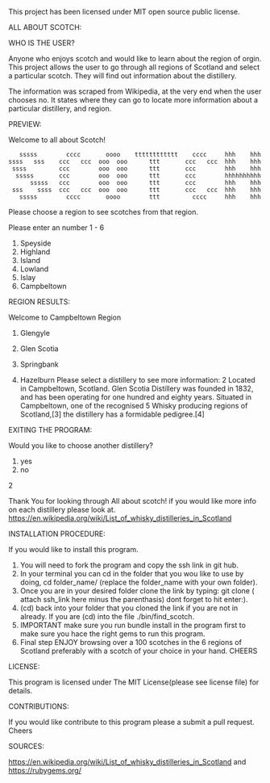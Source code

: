 This project has been licensed under MIT open source public license.

ALL ABOUT SCOTCH:

WHO IS THE USER?

Anyone who enjoys scotch and would like to learn about the region of orgin. This project allows the user to go through all regions of Scotland and select a particular scotch. They will find out information about the distillery.

The information was scraped from Wikipedia, at the very end when the user chooses no. It states where they can go to locate more information about a particular distillery, and region.


PREVIEW:



Welcome to all about Scotch!


       sssss        cccc       oooo    tttttttttttt    cccc     hhh    hhh      
    ssss   sss    ccc   ccc  ooo  ooo      ttt       ccc   ccc  hhh    hhh     
     ssss         ccc        ooo  ooo      ttt       ccc        hhh    hhh    
      sssss       ccc        ooo  ooo      ttt       ccc        hhhhhhhhhh     
          sssss   ccc        ooo  ooo      ttt       ccc        hhh    hhh    
     sss    ssss  ccc   ccc  ooo  ooo      ttt       ccc   ccc  hhh    hhh     
       sssss        cccc       oooo        ttt         cccc     hhh    hhh      

Please choose a region to see scotches from that region.

Please enter an number 1 - 6

1. Speyside
2. Highland
3. Island
4. Lowland
5. Islay
6. Campbeltown

REGION RESULTS:



Welcome to Campbeltown Region

1. Glengyle

2. Glen Scotia

3. Springbank

4. Hazelburn
Please select a distillery to see more information:
2
Located in Campbeltown, Scotland.
Glen Scotia Distillery was founded in 1832, and has been operating for  one hundred and eighty years. Situated in Campbeltown, one of the recognised 5 Whisky producing regions of Scotland,[3] the distillery has a formidable pedigree.[4]



EXITING THE PROGRAM:


Would you like to choose another distillery?

1. yes
2. no

2

Thank You for looking through All about scotch!
if you would like more info on each distillery please look at.
https://en.wikipedia.org/wiki/List_of_whisky_distilleries_in_Scotland



INSTALLATION PROCEDURE:

If you would like to install this program.
1. You will need to fork the program and copy the ssh link in git hub.
2. In your terminal you can cd in the folder that you wou like to use by doing, cd folder_name/ (replace the folder_name with your own folder).
3. Once you are in your desired folder clone the link by typing: git clone ( attach ssh_link here minus the parenthasis) dont forget to hit enter:).
4. (cd) back into your folder that you cloned the link if you are not in already. If you are (cd) into the file ./bin/find_scotch.
5. IMPORTANT make sure you run bundle install in the program first to make sure you hace the right gems to run this program.
6. Final step ENJOY browsing over a 100 scotches in the 6 regions of Scotland preferably with a scotch of your choice in your hand. CHEERS



LICENSE:

This program is licensed under The MIT License(please see license file) for details.



CONTRIBUTIONS:

If you would like contribute to this program please a submit a pull request. Cheers



SOURCES:

https://en.wikipedia.org/wiki/List_of_whisky_distilleries_in_Scotland and  https://rubygems.org/